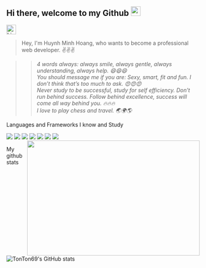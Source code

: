 ## Hi there, welcome to my Github <img src="https://user-images.githubusercontent.com/67463412/129594509-ebe7e349-b763-498c-9d0e-021d6cee5d40.gif" width="25" />
[<img alt="Linkedin" width="25" src="https://user-images.githubusercontent.com/67463412/129597852-fa95d638-50a6-4053-931f-86d2b473c968.png" />][linkedin]

[linkedin]: https://www.linkedin.com/in/humiho69

> Hey, I'm Huynh Minh Hoang, who wants to become a professional web developer. ✌️✌️✌️

>> *4 words always: always smile, always gentle, always understanding, always help. 😄😄😄\
You should message me if you are: Sexy, smart, fit and fun. I don’t think that’s too much to ask. 😍😍😍\
Never study to be successful, study for self efficiency. Don’t run behind success. Follow behind excellence, success will come all way behind you. 🔥🔥🔥\
I love to play chess and travel. 🌏🌍🌎*

Languages and Frameworks I know and Study

<img src="https://img.shields.io/badge/-HTML5-E34F26?logo=html5&logoColor=white&style=flat" /> <img src="https://img.shields.io/badge/-CSS3-1572B6?logo=css3&logoColor=white&style=flat" /> <img src="https://img.shields.io/badge/-JavaScript-F7DF1E?logo=javascript&logoColor=white&style=flat" /> <img src="https://img.shields.io/badge/-Bootstrap-7952B3?logo=bootstrap&logoColor=white&style=flat" /> <img src="https://img.shields.io/badge/-NodeJS-339933?logo=Node.js&logoColor=white&style=flat" /> <img src="https://img.shields.io/badge/-ReactJS-61DAFB?logo=react&logoColor=white&style=flat" /> <img src="https://img.shields.io/badge/-Git-F05032?logo=git&logoColor=white&style=flat" />
<img align="right" src="https://user-images.githubusercontent.com/67463412/129671456-61ef0d33-44b3-472d-916b-8dbad6b628a0.gif" width="450" height="300" /> 


My github stats

![TonTon69's GitHub stats](https://github-readme-stats.vercel.app/api?username=TonTon69&theme=great-gatsby&show_icons=true)

